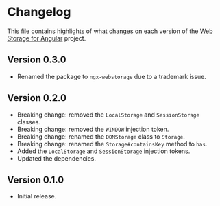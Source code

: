 # Changelog
This file contains highlights of what changes on each version of the [Web Storage for Angular](https://github.com/cedx/ngx-webstorage) project.

## Version 0.3.0
- Renamed the package to `ngx-webstorage` due to a trademark issue. 

## Version 0.2.0
- Breaking change: removed the `LocalStorage` and `SessionStorage` classes.
- Breaking change: removed the `WINDOW` injection token.
- Breaking change: renamed the `DOMStorage` class to `Storage`.
- Breaking change: renamed the `Storage#containsKey` method to `has`.
- Added the `LocalStorage` and `SessionStorage` injection tokens.
- Updated the dependencies.

## Version 0.1.0
- Initial release.
